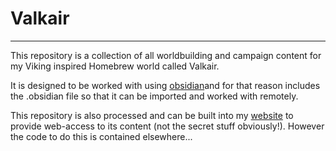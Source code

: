 # Valkair
---
This repository is a collection of all worldbuilding and campaign content for my Viking inspired Homebrew world called Valkair.

It is designed to be worked with using [obsidian](https://obsidian.md/download)and for that reason includes the .obsidian file so that it can be imported and worked with remotely.

This repository is also processed and can be built into my [website](www.williamvk.com) to provide web-access to its content (not the secret stuff obviously!). However the code to do this is contained elsewhere...
